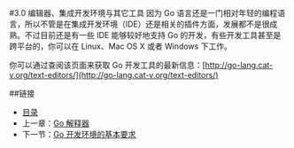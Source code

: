 #3.0 编辑器、集成开发环境与其它工具
因为 Go 语言还是一门相对年轻的编程语言，所以不管是在集成开发环境（IDE）还是相关的插件方面，发展都不是很成熟。不过目前还是有一些 IDE 能够较好地支持 Go 的开发，有些开发工具甚至是跨平台的，你可以在 Linux、Mac OS X 或者 Windows 下工作。

你可以通过查阅该页面来获取 Go 开发工具的最新信息：[http://go-lang.cat-v.org/text-editors/](http://go-lang.cat-v.org/text-editors/)

##链接
- [目录](directory.md)
- 上一章：[Go 解释器](02.8.md)
- 下一节：[Go 开发环境的基本要求](03.1.md)